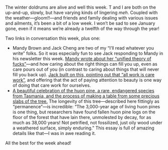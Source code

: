 The winter doldrums are alive and well this week. T and I are both on the up-and-up, slowly, but have varying kinds of lingering _meh_. Coupled with the weather—gloom!!—and friends and family dealing with various issues and ailments, it’s been a bit of a low week. I won’t be sad to see January gone, even if it means we’re already a twelfth of the way through the year!

Two links in conversation this week, plus one:

- Mandy Brown and Jack Cheng are two of my “I’ll read whatever you write” folks. So it was especially fun to see Jack responding to Mandy in his newsletter this week. [Mandy wrote about her “unified theory of fucks”](https://aworkinglibrary.com/writing/unified-theory-of------)—and how caring about the right things can fill you up, even as care pours out of you (in contrast to caring about things that will never fill you back up). [Jack built on this, pointing out that “all work is care work”](https://www.jackcheng.com/sunday/414-all-work-is-care-work/), and offering that the act of paying attention to beauty is one way of doing that care work for ourselves.
- [A beautiful celebration of the huon pine, a rare, endangered species from Tasmania, and the process of making a table from some precious slabs of the tree.](https://covingtonandsons.com/2024/01/27/permanence/) The longevity of this tree—described here fittingly as “permanence”—is incredible: “The 3,000-year age of living huon pines is one thing, but researchers have found fallen huon pine logs on the floor of the forest that have lain there, unmolested by decay, for as much as 38,000 years! Not petrified, not fossilized, just oily wood under a weathered surface, simply enduring.” This essay is full of amazing details like that—I was in awe reading it.

All the best for the week ahead!